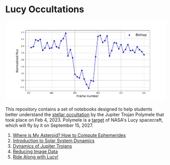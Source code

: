 # Lucy Occultations

![Light curve of a star being occulted](Images/ForcePhoto_norm_Bishop.png)

This repository contains a set of notebooks designed to help students better 
understand the [stellar occultation](http://lucy.swri.edu/occ/20230204Polymele.html) 
by the Jupiter Trojan Polymele that took place on Feb 4, 2023. Polymele is a [target](http://lucy.swri.edu/mission/Targets.html) of 
NASA's Lucy spacecraft, which will fly by it on September 15, 2027.

1. [Where is My Asteroid? How to Compute Ephemerides](Notebooks/Asteroid_Ephemerides.ipynb)
2. [Introduction to Solar System Dynamics](Notebooks/Intro_to_Solar_System_Dynamics.ipynb)
3. [Dynamics of Jupiter Trojans](Notebooks/Dynamics_of_Jupiter_Trojans.ipynb)
4. [Reducing Image Data](https://github.com/dwgerdes/LucyOcc/blob/main/Notebooks/Reducing%20Image%20Data.ipynb)
5. [Ride Along with Lucy!](https://github.com/dwgerdes/LucyOcc/blob/main/Notebooks/Ride_along_with_Lucy!.ipynb)
